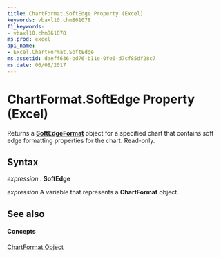 ```yaml
---
title: ChartFormat.SoftEdge Property (Excel)
keywords: vbaxl10.chm861078
f1_keywords:
- vbaxl10.chm861078
ms.prod: excel
api_name:
- Excel.ChartFormat.SoftEdge
ms.assetid: daeff636-bd76-b11e-0fe6-d7cf85df28c7
ms.date: 06/08/2017
---
```



# ChartFormat.SoftEdge Property (Excel)

Returns a  **[SoftEdgeFormat](http://msdn.microsoft.com/library/9d9b34e1-03b5-9e56-b9ea-89c7ecce0370%28Office.15%29.aspx)** object for a specified chart that contains soft edge formatting properties for the chart. Read-only.


## Syntax

 _expression_ . **SoftEdge**

 _expression_ A variable that represents a **ChartFormat** object.


## See also


#### Concepts


[ChartFormat Object](Excel.ChartFormat.md)

